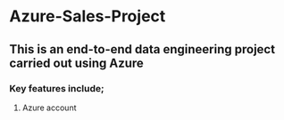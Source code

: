 # Azure-Sales-Project
## This is an end-to-end data engineering project carried out using Azure
### Key features include;
1. Azure account
